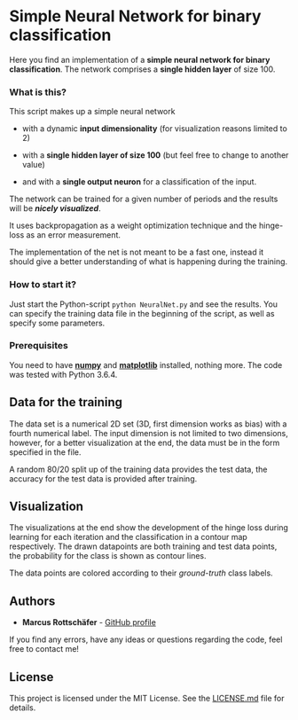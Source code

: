 # Simple Neural Network for binary classification

Here you find an implementation of a **simple neural network for binary classification**. The network comprises a **single hidden layer** of size 100.

### What is this?
This script makes up a simple neural network

-	with a dynamic **input dimensionality** (for visualization reasons limited to 2)
-	with a **single hidden layer of size 100** (but feel free to change to another value)
-	and with a **single output neuron** for a classification of the input.

The network can be trained for a given number of periods and the results will be ***nicely visualized***. 

It uses backpropagation as a weight optimization technique and the hinge-loss as an error measurement.

The implementation of the net is not meant to be a fast one, instead it should give a better understanding of what is happening during the training.

### How to start it?

Just start the Python-script `python NeuralNet.py` and see the results. You can specify the training data file in the beginning of the script, as well as specify some parameters.

### Prerequisites

You need to have **[numpy](http://www.numpy.org/)** and **[matplotlib](https://matplotlib.org/)** installed, nothing more. The code was tested with Python 3.6.4.

## Data for the training
The data set is a numerical 2D set (3D, first dimension works as bias) with a fourth numerical label. The input dimension is not limited to two dimensions, however, for a better visualization at the end, the data must be in the form specified in the file. 

A random 80/20 split up of the training data provides the test data, the accuracy for the test data is provided after training.

## Visualization
The visualizations at the end show the development of the hinge loss during learning for each iteration and the classification in a contour map respectively. The drawn datapoints are both training and test data points, the probability for the class is shown as contour lines. 
The data points are colored according to their *ground-truth* class labels.


## Authors
* **Marcus Rottschäfer** - [GitHub profile](https://github.com/shukali)

If you find any errors, have any ideas or questions regarding the code, feel free to contact me!


## License
This project is licensed under the MIT License. See the [LICENSE.md](LICENSE) file for details.
